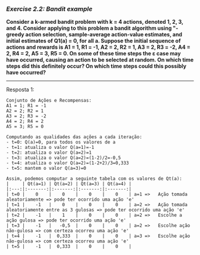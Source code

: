 ### *Exercise 2.2: Bandit example*

**Consider a k-armed bandit problem with k = 4 actions, denoted 1, 2, 3, and 4. Consider applying to this problem a bandit algorithm using "-greedy action selection, sample-average action-value estimates, and initial estimates of Q1(a) = 0, for all a. Suppose the initial sequence of actions and rewards is A1 = 1, R1 = -1, A2 = 2, R2 = 1, A3 = 2, R3 = -2, A4 = 2, R4 = 2, A5 = 3, R5 = 0. On some of these time steps the ε case may have occurred, causing an action to be selected at random. On which time steps did this definitely occur? On which time steps could this possibly have occurred?**

---
Resposta 1:

```
Conjunto de Ações e Recompensas:
A1 = 1; R1 = -1
A2 = 2; R2 = 1
A3 = 2; R3 = -2
A4 = 2; R4 = 2
A5 = 3; R5 = 0

Computando as qualidades das ações a cada iteração:
- t=0: Q(a)=0, para todos os valores de a
- t=1: atualiza o valor Q(a=1)=-1
- t=2: atualiza o valor Q(a=2)=1
- t=3: atualiza o valor Q(a=2)=(1-2)/2=-0,5
- t=4: atualiza o valor Q(a=2)=(1-2+2)/3=0,333
- t=5: mantem o valor Q(a=3)=0

Assim, podemos computar a seguinte tabela com os valores de Qt(a):
|     | Qt(a=1) | Qt(a=2) | Qt(a=3) | Qt(a=4) |
|:---:|:-------:|:-------:|:-------:|:-------:|
| t=0 |    0    |    0    |    0    |    0    | a=1 =>   Ação tomada aleatoriamente => pode ter ocorrido uma ação 'e'
| t=1 |    -1   |    0    |    0    |    0    | a=2 =>   Ação tomada aleatoriamente entre as 3 gulosas => pode ter ocorrido uma ação 'e'
| t=2 |    -1   |    1    |    0    |    0    | a=2 =>   Escolhe a ação gulosa => pode ter ocorrido uma ação 'e'
| t=3 |    -1   |   -0,5  |    0    |    0    | a=2 =>   Escolhe ação não-gulosa => com certeza ocorreu uma ação 'e'
| t=4 |    -1   |  0,333  |    0    |    0    | a=3 =>   Escolhe ação não-gulosa => com certeza ocorreu uma ação 'e'
| t=5 |    -1   |  0,333  |    0    |    0    |


```
